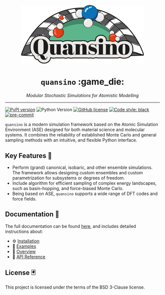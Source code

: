 <div align="center">
  <img src=docs/images/quansino_logo.png width="400"><br>
</div>

<div align="center">
  <h1><code>quansino</code> :game_die:</h1>
  <p><i>Modular Stochastic Simulations for Atomistic Modelling</i></p>
</div>

***

[![PyPI version](https://badge.fury.io/py/quansino.svg)](https://badge.fury.io/py/quansino)
![Python Version](https://img.shields.io/pypi/pyversions/quansino)
[![GitHub license](https://img.shields.io/github/license/your-username/quansino)](https://github.com/your-username/quansino/blob/main/LICENSE)
[![Code style: black](https://img.shields.io/badge/code%20style-black-000000.svg)](https://github.com/psf/black)
[![pre-commit](https://img.shields.io/badge/pre--commit-enabled-brightgreen?logo=pre-commit)](https://github.com/pre-commit/pre-commit)

`quansino` is a modern simulation framework based on the Atomic Simulation Environment (ASE) designed for both material science and molecular systems. It combines the reliability of established Monte Carlo and general sampling methods with an intuitive, and flexible Python interface.

## Key Features :slot_machine:

- Perform (grand) canonical, isobaric, and other ensemble simulations. The framework allows designing custom ensembles and custom parametrization for subsystems or degrees of freedom.
- Include algorithm for efficient sampling of complex energy landscapes, such as basin-hopping, and force-biased Monte Carlo.
- Being based on ASE, `quansino` supports a wide range of DFT codes and force fields.

## Documentation :8ball:

The full documentation can be found [here](https://quansino.readthedocs.io), and includes detailed instructions about:

- :gear: [Installation](https://quansino.readthedocs.io/en/latest/installation/install.html)
- :thought_balloon: [Examples](https://quansino.readthedocs.io/en/latest/documentation/examples.html)
- :eyes: [Overview](https://quansino.readthedocs.io/en/latest/documentation/overview.html)
- :book: [API Reference](https://quansino.readthedocs.io/en/latest/api/index.html)

## License :black_joker:

This project is licensed under the terms of the BSD 3-Clause license.
